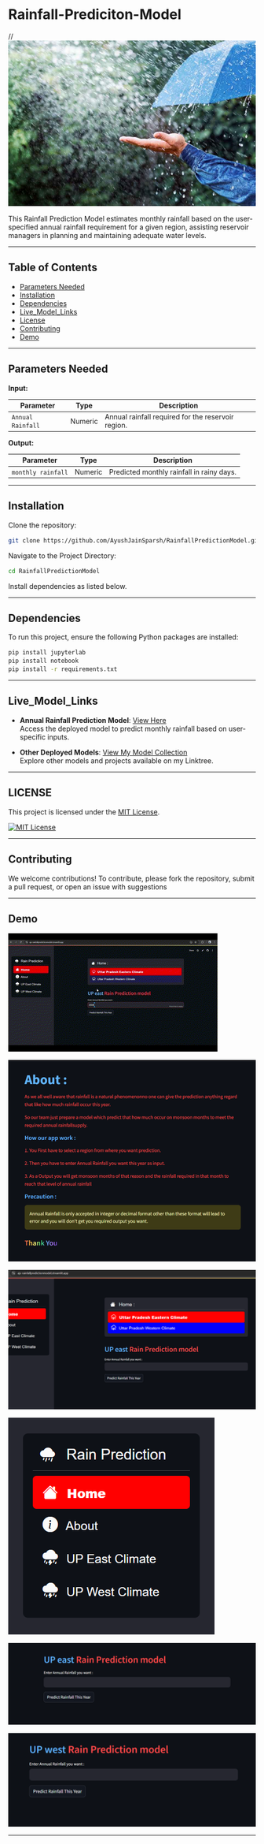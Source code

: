 
# Rainfall-Prediciton-Model

// ![Banner](https://github.com/AyushJainSparsh/RainfallPredictionModel/blob/main/Gallery/banner.jpg)

This Rainfall Prediction Model estimates monthly rainfall based on the user-specified annual rainfall requirement for a given region, assisting reservoir managers in planning and maintaining adequate water levels.

---

## Table of Contents
- [Parameters Needed](#parameters-needed)
- [Installation](#installation)
- [Dependencies](#dependencies)
- [Live_Model_Links](#live_model_links)
- [License](#license)
- [Contributing](#contributing)
- [Demo](#demo)

---

## Parameters Needed

**Input:**

| Parameter   | Type         | Description                                   |
|-------------|--------------|-----------------------------------------------|
| `Annual Rainfall`       | Numeric      | Annual rainfall required for the reservoir region.        |

**Output:**

| Parameter      | Type       | Description                                  |
|----------------|------------|----------------------------------------------|
| `monthly rainfall`  | Numeric    | Predicted monthly rainfall in rainy days.     |

---

## Installation

Clone the repository:
```bash
git clone https://github.com/AyushJainSparsh/RainfallPredictionModel.git
```

Navigate to the Project Directory:
```bash
cd RainfallPredictionModel
```

Install dependencies as listed below.

---

## Dependencies

To run this project, ensure the following Python packages are installed:

```bash
pip install jupyterlab
pip install notebook
pip install -r requirements.txt
```

---

## Live_Model_Links

- **Annual Rainfall Prediction Model**: [View Here](https://ajs-rainfallpredictionmodel.streamlit.app/)  
   Access the deployed model to predict monthly rainfall based on user-specific inputs.

- **Other Deployed Models**: [View My Model Collection](https://linktr.ee/joyboy0599)  
  Explore other models and projects available on my Linktree.


---

## LICENSE

This project is licensed under the [MIT License](https://github.com/AyushJainSparsh/RainfallPredictionModel/blob/main/LICENSE).

[![MIT License](https://img.shields.io/badge/License-MIT-green.svg)](https://github.com/AyushJainSparsh/RainfallPredictionModel?tab=MIT-1-ov-file)

---

## Contributing

We welcome contributions! To contribute, please fork the repository, submit a pull request, or open an issue with suggestions

---

## Demo

![DemoGif](https://github.com/AyushJainSparsh/RainfallPredictionModel/blob/main/Gallery/gif-home.gif)

![DemoImage1](https://github.com/AyushJainSparsh/RainfallPredictionModel/blob/main/Gallery/about.png)

![DemoImage2](https://github.com/AyushJainSparsh/RainfallPredictionModel/blob/main/Gallery/home-screen.png)

![DemoImage3](https://github.com/AyushJainSparsh/RainfallPredictionModel/blob/main/Gallery/option-menu.png)

![DemoImage3](https://github.com/AyushJainSparsh/RainfallPredictionModel/blob/main/Gallery/east-section.png)

![DemoImage3](https://github.com/AyushJainSparsh/RainfallPredictionModel/blob/main/Gallery/west%20section.png)

---
